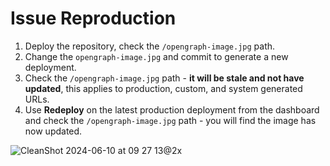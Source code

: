 # Issue Reproduction

1. Deploy the repository, check the `/opengraph-image.jpg` path.
2. Change the `opengraph-image.jpg` and commit to generate a new deployment.
3. Check the `/opengraph-image.jpg` path - **it will be stale and not have updated**, this applies to production, custom, and system generated URLs.
4. Use **Redeploy** on the latest production deployment from the dashboard and check the `/opengraph-image.jpg` path - you will find the image has now updated.

![CleanShot 2024-06-10 at 09 27 13@2x](https://github.com/mcsdevv/nextjs-og-test/assets/26944716/292c01d3-0524-48d6-9083-657aea87ee0b)
